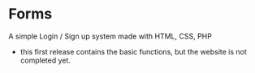 # Forms
A simple Login / Sign up system made with HTML, CSS, PHP

* this first release contains the basic functions, but the website is not completed yet.
